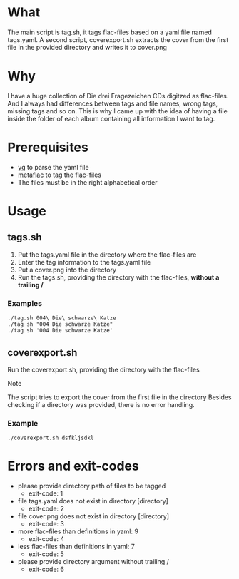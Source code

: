 # What

The main script is tag.sh, it tags flac-files based on a yaml file named tags.yaml.
A second script, coverexport.sh extracts the cover from the first file in the provided directory and writes it to cover.png

#  Why

I have a huge collection of Die drei Fragezeichen CDs digitzed as flac-files. And I always had differences between tags and file names, wrong tags, missing tags and so on.
This is why I came up with the idea of having a file inside the folder of each album containing all information I want to tag.

# Prerequisites
- [yq](https://github.com/mikefarah/yq?tab=readme-ov-file) to parse the yaml file
- [metaflac](https://xiph.org/flac/documentation_tools_metaflac.html) to tag the flac-files
- The files must be in the right alphabetical order

# Usage

## tags.sh

1. Put the tags.yaml file in the directory where the flac-files are
2. Enter the tag information to the tags.yaml file
3. Put a cover.png into the directory
4. Run the tags.sh, providing the directory with the flac-files, **without a trailing /**

### Examples

```
./tag.sh 004\ Die\ schwarze\ Katze
./tag sh "004 Die schwarze Katze"
./tag sh '004 Die schwarze Katze'
```

## coverexport.sh

Run the coverexport.sh, providing the directory with the flac-files
> [!NOTE]
> The script tries to export the cover from the first file in the directory
> Besides checking if a directory was provided, there is no error handling.

### Example

```
./coverexport.sh dsfkljsdkl
```

# Errors and exit-codes
- please provide directory path of files to be tagged
  - exit-code: 1
- file tags.yaml does not exist in directory [directory]
  - exit-code: 2
- file cover.png does not exist in directory [directory]
  - exit-code: 3
- more flac-files than definitions in yaml: 9
  - exit-code: 4
- less flac-files than definitions in yaml: 7
  - exit-code: 5
- please provide directory argument without trailing /
  - exit-code: 6
